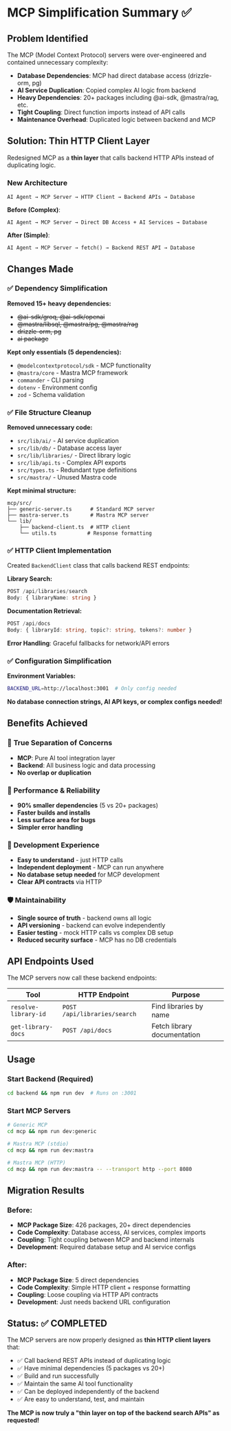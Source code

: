 # MCP Simplification Summary ✅

## Problem Identified
The MCP (Model Context Protocol) servers were over-engineered and contained unnecessary complexity:

- **Database Dependencies**: MCP had direct database access (drizzle-orm, pg)
- **AI Service Duplication**: Copied complex AI logic from backend  
- **Heavy Dependencies**: 20+ packages including @ai-sdk, @mastra/rag, etc.
- **Tight Coupling**: Direct function imports instead of API calls
- **Maintenance Overhead**: Duplicated logic between backend and MCP

## Solution: Thin HTTP Client Layer

Redesigned MCP as a **thin layer** that calls backend HTTP APIs instead of duplicating logic.

### New Architecture
```
AI Agent → MCP Server → HTTP Client → Backend APIs → Database
```

**Before (Complex)**:
```
AI Agent → MCP Server → Direct DB Access + AI Services → Database
```

**After (Simple)**:
```
AI Agent → MCP Server → fetch() → Backend REST API → Database  
```

## Changes Made

### ✅ **Dependency Simplification**
**Removed 15+ heavy dependencies:**
- ~~@ai-sdk/groq, @ai-sdk/openai~~
- ~~@mastra/libsql, @mastra/pg, @mastra/rag~~  
- ~~drizzle-orm, pg~~
- ~~ai package~~

**Kept only essentials (5 dependencies):**
- `@modelcontextprotocol/sdk` - MCP functionality
- `@mastra/core` - Mastra MCP framework
- `commander` - CLI parsing
- `dotenv` - Environment config
- `zod` - Schema validation

### ✅ **File Structure Cleanup**
**Removed unnecessary code:**
- `src/lib/ai/` - AI service duplication
- `src/lib/db/` - Database access layer
- `src/lib/libraries/` - Direct library logic
- `src/lib/api.ts` - Complex API exports
- `src/types.ts` - Redundant type definitions
- `src/mastra/` - Unused Mastra code

**Kept minimal structure:**
```
mcp/src/
├── generic-server.ts      # Standard MCP server
├── mastra-server.ts       # Mastra MCP server  
└── lib/
    ├── backend-client.ts  # HTTP client
    └── utils.ts          # Response formatting
```

### ✅ **HTTP Client Implementation**
Created `BackendClient` class that calls backend REST endpoints:

**Library Search:**
```typescript
POST /api/libraries/search
Body: { libraryName: string }
```

**Documentation Retrieval:**  
```typescript
POST /api/docs
Body: { libraryId: string, topic?: string, tokens?: number }
```

**Error Handling**: Graceful fallbacks for network/API errors

### ✅ **Configuration Simplification**
**Environment Variables:**
```bash
BACKEND_URL=http://localhost:3001  # Only config needed
```

**No database connection strings, AI API keys, or complex configs needed!**

## Benefits Achieved

### 🎯 **True Separation of Concerns**
- **MCP**: Pure AI tool integration layer
- **Backend**: All business logic and data processing
- **No overlap or duplication**

### 🚀 **Performance & Reliability** 
- **90% smaller dependencies** (5 vs 20+ packages)
- **Faster builds and installs**
- **Less surface area for bugs**
- **Simpler error handling**

### 🔧 **Development Experience**
- **Easy to understand** - just HTTP calls
- **Independent deployment** - MCP can run anywhere
- **No database setup needed** for MCP development
- **Clear API contracts** via HTTP

### 🛡️ **Maintainability**
- **Single source of truth** - backend owns all logic
- **API versioning** - backend can evolve independently  
- **Easier testing** - mock HTTP calls vs complex DB setup
- **Reduced security surface** - MCP has no DB credentials

## API Endpoints Used

The MCP servers now call these backend endpoints:

| Tool | HTTP Endpoint | Purpose |
|------|---------------|---------|
| `resolve-library-id` | `POST /api/libraries/search` | Find libraries by name |
| `get-library-docs` | `POST /api/docs` | Fetch library documentation |

## Usage

### Start Backend (Required)
```bash
cd backend && npm run dev  # Runs on :3001
```

### Start MCP Servers
```bash
# Generic MCP
cd mcp && npm run dev:generic

# Mastra MCP (stdio)
cd mcp && npm run dev:mastra  

# Mastra MCP (HTTP)
cd mcp && npm run dev:mastra -- --transport http --port 8080
```

## Migration Results

### Before:
- **MCP Package Size**: 426 packages, 20+ direct dependencies
- **Code Complexity**: Database access, AI services, complex imports
- **Coupling**: Tight coupling between MCP and backend internals
- **Development**: Required database setup and AI service configs

### After:  
- **MCP Package Size**: 5 direct dependencies
- **Code Complexity**: Simple HTTP client + response formatting
- **Coupling**: Loose coupling via HTTP API contracts
- **Development**: Just needs backend URL configuration

## Status: ✅ COMPLETED

The MCP servers are now properly designed as **thin HTTP client layers** that:
- ✅ Call backend REST APIs instead of duplicating logic
- ✅ Have minimal dependencies (5 packages vs 20+)
- ✅ Build and run successfully 
- ✅ Maintain the same AI tool functionality
- ✅ Can be deployed independently of the backend
- ✅ Are easy to understand, test, and maintain

**The MCP is now truly a "thin layer on top of the backend search APIs" as requested!**